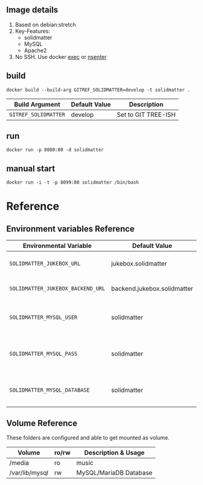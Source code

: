 ## Image details

1. Based on debian:stretch
1. Key-Features:
   - solidmatter
   - MySQL
   - Apache2
1. No SSH. Use docker [exec](https://docs.docker.com/engine/reference/commandline/exec/) or [nsenter](https://github.com/jpetazzo/nsenter)

## build

```
docker build --build-arg GITREF_SOLIDMATTER=develop -t solidmatter .
```

| Build Argument                 | Default Value | Description                            |
| ------------------------------ | ------------- | -------------------------------------- |
| `GITREF_SOLIDMATTER`           | develop       | Set to GIT TREE-ISH                    |

## run
```
docker run -p 8080:80 -d solidmatter
```

## manual start
```
docker run -i -t -p 8099:80 solidmatter /bin/bash
```

# Reference

## Environment variables Reference

| Environmental Variable            | Default Value               | Description                            |
| --------------------------------- | --------------------------- | -------------------------------------- |
| `SOLIDMATTER_JUKEBOX_URL`         | jukebox.solidmatter         | Set the VirtualHost Servername         |
| `SOLIDMATTER_JUKEBOX_BACKEND_URL` | backend.jukebox.solidmatter | Set the VirtualHost Servername         |
| `SOLIDMATTER_MYSQL_USER`          | solidmatter                 | The MySQL user to access the database  |
| `SOLIDMATTER_MYSQL_PASS`          | solidmatter                 | The password for the MySQL user        |
| `SOLIDMATTER_MYSQL_DATABASE`      | solidmatter                 | The database for solidmatter           |

## Volume Reference

These folders are configured and able to get mounted as volume.

| Volume          | ro/rw | Description & Usage    |
| --------------- | ----- | ---------------------- |
| /media          | ro    | music                  |
| /var/lib/mysql  | rw    | MySQL/MariaDB Database |
